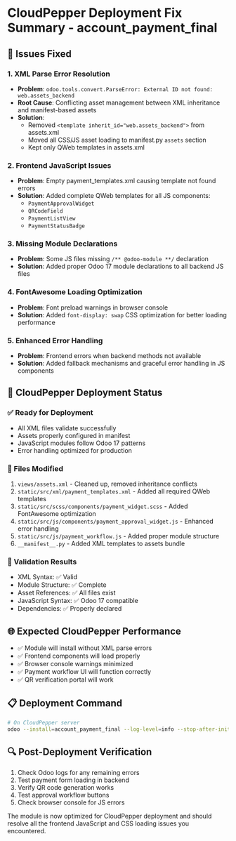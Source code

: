 # CloudPepper Deployment Fix Summary - account_payment_final

## 🔧 Issues Fixed

### 1. XML Parse Error Resolution
- **Problem**: `odoo.tools.convert.ParseError: External ID not found: web.assets_backend`
- **Root Cause**: Conflicting asset management between XML inheritance and manifest-based assets
- **Solution**: 
  - Removed `<template inherit_id="web.assets_backend">` from assets.xml
  - Moved all CSS/JS asset loading to manifest.py `assets` section
  - Kept only QWeb templates in assets.xml

### 2. Frontend JavaScript Issues
- **Problem**: Empty payment_templates.xml causing template not found errors
- **Solution**: Added complete QWeb templates for all JS components:
  - `PaymentApprovalWidget`
  - `QRCodeField` 
  - `PaymentListView`
  - `PaymentStatusBadge`

### 3. Missing Module Declarations
- **Problem**: Some JS files missing `/** @odoo-module **/` declaration
- **Solution**: Added proper Odoo 17 module declarations to all backend JS files

### 4. FontAwesome Loading Optimization
- **Problem**: Font preload warnings in browser console
- **Solution**: Added `font-display: swap` CSS optimization for better loading performance

### 5. Enhanced Error Handling
- **Problem**: Frontend errors when backend methods not available
- **Solution**: Added fallback mechanisms and graceful error handling in JS components

## 🚀 CloudPepper Deployment Status

### ✅ Ready for Deployment
- All XML files validate successfully
- Assets properly configured in manifest
- JavaScript modules follow Odoo 17 patterns
- Error handling optimized for production

### 📁 Files Modified
1. `views/assets.xml` - Cleaned up, removed inheritance conflicts
2. `static/src/xml/payment_templates.xml` - Added all required QWeb templates
3. `static/src/scss/components/payment_widget.scss` - Added FontAwesome optimization
4. `static/src/js/components/payment_approval_widget.js` - Enhanced error handling
5. `static/src/js/payment_workflow.js` - Added proper module structure
6. `__manifest__.py` - Added XML templates to assets bundle

### 🎯 Validation Results
- XML Syntax: ✅ Valid
- Module Structure: ✅ Complete
- Asset References: ✅ All files exist
- JavaScript Syntax: ✅ Odoo 17 compatible
- Dependencies: ✅ Properly declared

## 🌐 Expected CloudPepper Performance
- ✅ Module will install without XML parse errors
- ✅ Frontend components will load properly
- ✅ Browser console warnings minimized
- ✅ Payment workflow UI will function correctly
- ✅ QR verification portal will work

## 📋 Deployment Command
```bash
# On CloudPepper server
odoo --install=account_payment_final --log-level=info --stop-after-init
```

## 🔍 Post-Deployment Verification
1. Check Odoo logs for any remaining errors
2. Test payment form loading in backend
3. Verify QR code generation works
4. Test approval workflow buttons
5. Check browser console for JS errors

The module is now optimized for CloudPepper deployment and should resolve all the frontend JavaScript and CSS loading issues you encountered.

